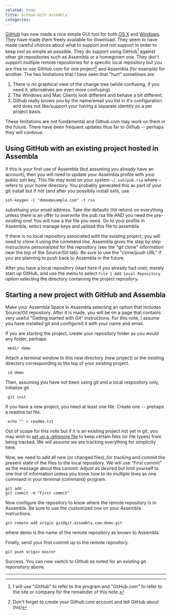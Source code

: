 ```yaml
---
related: true
title: GitHub with Assembla
categories: 
---
```


[GitHub][] has now made a nice simple GUI tool for both [OS X][1] and
[Windows][2]. They have made them freely available for download. They seem to
have made careful choices about what to support and not support in order to
keep tool as simple as possible. They do support using GitHub[^fn1] against
other git repositories such as Assembla or a homegrown one. They don't support
multiple remote repositories for a specific local repository but you are free
to use GitHub.com for one project[^fn2] and Assembla (for example) for
another. The two limitations that I have seen that "hurt" sometimes are

  1. There is no graphical view of the change tree (while confusing, if you need it, alternatives are even more confusing)
  1. The Windows and Mac Clients look different and behave a bit different.
  1. Github really knows you by the name/email you list in it's configuration and does not like/support your having a separate identity on a per project basis.

These limitations are not fundamental and Github.com may work on them in the
future. There have been frequent updates thus far to Github -- perhaps they
will continue.

## Using GitHub with an existing project hosted in Assembla

If this is your first use of Assembla (but assuming you already have an
account), then you will need to update your Assembla profile with your public
ssh key. This file may exist on your system `~/.ssh/pub.rsa` where `~` refers
to your home directory. You probably generated this as part of your git
install but if not (and after you possibily install ssh), use


    ssh-keygen -C "demo@example.com" -t rsa

substituing your email address. Take the defaults (hit return) on everything
unless there is an offer to overwrite the pub.rsa file AND you need the pre-
existing one! You will now a the file you need. Go to your profile in
Assembla, select manage keys and upload this file to assembla.

If there is no local repository associated with the existing project, you will
need to clone it using the command line. Assembla gives the step by step
instructions personalized for the repository (see the "git clone" information
near the top of the Source/Git tab). Be sure to use the "clone/push URL" if
you are planning to push back to Assembla in the future.

After you have a local repository (start here if you already had one), merely
start up GitHub, and use the menu to select `File | Add Local Repository`
option selecting the directory containing the project repository.

## Starting a new project with GitHub and Assembla

Make your Assembla Space in Assembla selecting an option that includes
Source/Git repository. After it is made, you will be on a page that contains
very useful "Getting started with Git" instructions. For this note, I assume
you have installed git and configured it with your name and email.

If you are starting the project, create your repository folder as you would
any folder, perhaps


     mkdir demo


Attach a terminal window to this new directory (new project) or the existing
directory corresponding to the top of your existing project.


     cd demo


Then, assuming you have not been using git and a local respository only,
initialize git


     git init


If you have a new project, you need at least one file. Create one -- prehaps a
readme.txt file.


     echo "" > readme.txt


Out of scope for this note but if it is an existing project not yet in git,
you may wish to [set up a .gitignore file][5] to keep certain files (or file
types) from being tracked. We will assume we are tracking everything for
simplicity here.

Now, we need to add all new (or changed files)_for tracking and commit the
present state of the files to the local repository. We will use "First commit"
as the message about this commit. Adjust as desired but limit yourself to one
line of information unless you know how to do multiple lines as one command in
your terminal (command) program.


    git add .  
    git commit -m "First commit"


Now configure the repository to know where the remote repository is in
Assembla. Be sure to use the customized one on your Assembla instructions.


    git remote add origin git@git.assembla.com:demo.git


where demo is the name of the remote repository as known to Assembla.

Finally, send your first commit up to the remote repository.


    git push origin master


Success. You can now switch to Github as noted for an existing git reponsitory
above.

* * *

  [^fn1]: I will use "GitHub" to refer to the program and "GitHub.com" to refer to the site or company for the remainder of this note.

  [^fn2]: Don't forget to create your Github.com account and tell GitHub about this!

[Github]: http://github.com
[1]: http://mac.github.com
[2]: http://windows.github.com
[5]: https://help.github.com/articles/ignoring-files

